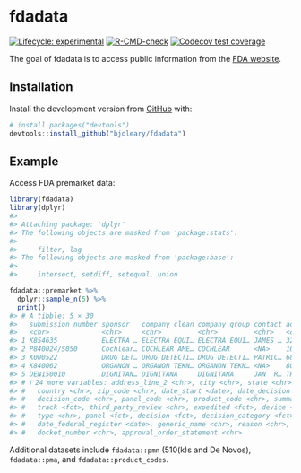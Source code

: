 
<!-- README.md is generated from README.Rmd. Please edit that file -->

# fdadata

<!-- badges: start -->

[![Lifecycle:
experimental](https://img.shields.io/badge/lifecycle-experimental-orange.svg)](https://lifecycle.r-lib.org/articles/stages.html#experimental)
[![R-CMD-check](https://github.com/bjoleary/fdadata/actions/workflows/R-CMD-check.yaml/badge.svg)](https://github.com/bjoleary/fdadata/actions/workflows/R-CMD-check.yaml)
[![Codecov test
coverage](https://codecov.io/gh/bjoleary/fdadata/branch/main/graph/badge.svg)](https://app.codecov.io/gh/bjoleary/fdadata?branch=main)
<!-- badges: end -->

The goal of fdadata is to access public information from the [FDA
website](https://www.fda.gov).

## Installation

<!-- You can install the released version of fdadata from [CRAN](https://CRAN.R-project.org) with: -->
<!-- ``` r -->
<!-- install.packages("fdadata") -->
<!-- ``` -->

Install the development version from [GitHub](https://github.com/) with:

``` r
# install.packages("devtools")
devtools::install_github("bjoleary/fdadata")
```

## Example

Access FDA premarket data:

``` r
library(fdadata)
library(dplyr)
#> 
#> Attaching package: 'dplyr'
#> The following objects are masked from 'package:stats':
#> 
#>     filter, lag
#> The following objects are masked from 'package:base':
#> 
#>     intersect, setdiff, setequal, union

fdadata::premarket %>% 
  dplyr::sample_n(5) %>% 
  print()
#> # A tibble: 5 × 30
#>   submission_number sponsor   company_clean company_group contact address_line_1
#>   <chr>             <chr>     <chr>         <chr>         <chr>   <chr>         
#> 1 K854635           ELECTRA … ELECTRA EQUI… ELECTRA EQUI… JAMES … 326 PARIS AVE.
#> 2 P840024/S050      Cochlear… COCHLEAR AME… COCHLEAR      <NA>    10350 Park Me…
#> 3 K000522           DRUG DET… DRUG DETECTI… DRUG DETECTI… PATRIC… 6820 MEADOWRI…
#> 4 K840062           ORGANON … ORGANON TEKN… ORGANON TEKN… <NA>    803 N. Front …
#> 5 DEN150010         DIGNITAN… DIGNITANA     DIGNITANA     JAN  R… TRAKTORGRANDE…
#> # ℹ 24 more variables: address_line_2 <chr>, city <chr>, state <chr>,
#> #   country <chr>, zip_code <chr>, date_start <date>, date_decision <date>,
#> #   decision_code <chr>, panel_code <chr>, product_code <chr>, summary <fct>,
#> #   track <fct>, third_party_review <chr>, expedited <fct>, device <chr>,
#> #   type <chr>, panel <fct>, decision <fct>, decision_category <fct>,
#> #   date_federal_register <date>, generic_name <chr>, reason <chr>,
#> #   docket_number <chr>, approval_order_statement <chr>
```

Additional datasets include `fdadata::pmn` (510(k)s and De Novos),
`fdadata::pma`, and `fdadata::product_codes`.
